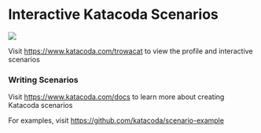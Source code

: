 # Interactive Katacoda Scenarios

[![](http://shields.katacoda.com/katacoda/trowacat/count.svg)](https://www.katacoda.com/trowacat "Get your profile on Katacoda.com")

Visit https://www.katacoda.com/trowacat to view the profile and interactive scenarios

### Writing Scenarios
Visit https://www.katacoda.com/docs to learn more about creating Katacoda scenarios

For examples, visit https://github.com/katacoda/scenario-example
